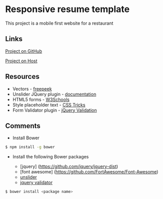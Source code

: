 # Responsive resume template

This project is a mobile first website for a restaurant

## Links

[Project on GitHub](https://github.com/claulg2701/project_final3_deleon_claudia)

[Project on Host](http://www.claudia-deleon.com/gusteaus-restaurant/)

## Resources
* Vectors - [freepeek](http://www.freepik.com/)
* Unslider JQuery plugin - [documentation](http://unslider.com/)
* HTML5 forms - [W3Schools](http://www.w3schools.com/html/html_form_elements.asp)
* Style placeholder text - [CSS Tricks](https://css-tricks.com/snippets/css/style-placeholder-text/)
* Form Validator plugin - [jQuery Validation](https://jqueryvalidation.org/)

## Comments

* Install Bower

```sh
$ npm install -g bower
```

* Install the following Bower packages

	* [jquery] (https://github.com/jquery/jquery-dist)
	* [font awesome] (https://github.com/FortAwesome/Font-Awesome)
	* [unslider](https://github.com/idiot/unslider)
	* [jquery validator](https://github.com/jzaefferer/jquery-validation)

```sh
$ bower install <package name>
```